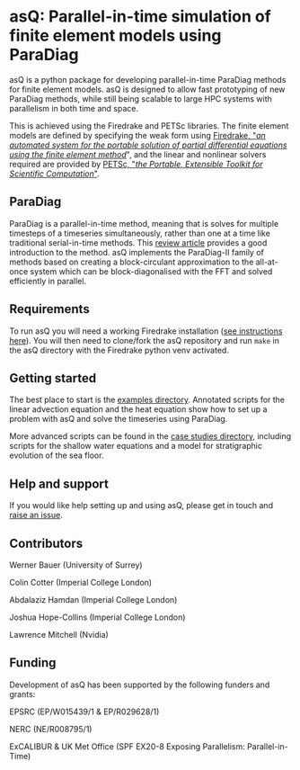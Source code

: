 # asQ: Parallel-in-time simulation of finite element models using ParaDiag

asQ is a python package for developing parallel-in-time ParaDiag methods for finite element models.
asQ is designed to allow fast prototyping of new ParaDiag methods, while still being scalable to large HPC systems with parallelism in both time and space.

This is achieved using the Firedrake and PETSc libraries.
The finite element models are defined by specifying the weak form using [Firedrake, "*an automated system for the portable solution of partial differential equations using the finite element method*](https://www.firedrakeproject.org/)", and the linear and nonlinear solvers required are provided by [PETSc, "*the Portable, Extensible Toolkit for Scientific Computation*"](https://petsc.org/release/).


## ParaDiag

ParaDiag is a parallel-in-time method, meaning that is solves for multiple timesteps of a timeseries simultaneously, rather than one at a time like traditional serial-in-time methods.
This [review article](https://arxiv.org/abs/2005.09158) provides a good introduction to the method.
asQ implements the ParaDiag-II family of methods based on creating a block-circulant approximation to the all-at-once system which can be block-diagonalised with the FFT and solved efficiently in parallel.

## Requirements

To run asQ you will need a working Firedrake installation ([see instructions here](https://www.firedrakeproject.org/download)).
You will then need to clone/fork the asQ repository and run `make` in the asQ directory with the Firedrake python venv activated.

## Getting started

The best place to start is the [examples directory](https://github.com/firedrakeproject/asQ/tree/master/examples).
Annotated scripts for the linear advection equation and the heat equation show how to set up a problem with asQ and solve the timeseries using ParaDiag.

More advanced scripts can be found in the [case studies directory](https://github.com/firedrakeproject/asQ/tree/master/case_studies), including scripts for the shallow water equations and a model for stratigraphic evolution of the sea floor.

## Help and support

If you would like help setting up and using asQ, please get in touch and [raise an issue](https://github.com/firedrakeproject/asQ/issues).

## Contributors
Werner Bauer (University of Surrey)

Colin Cotter (Imperial College London)

Abdalaziz Hamdan (Imperial College London)

Joshua Hope-Collins (Imperial College London)

Lawrence Mitchell (Nvidia)

## Funding

Development of asQ has been supported by the following funders and grants: 

EPSRC (EP/W015439/1 & EP/R029628/1)

NERC (NE/R008795/1)

ExCALIBUR & UK Met Office (SPF EX20-8 Exposing Parallelism: Parallel-in-Time)
